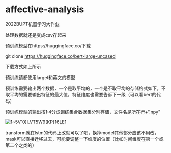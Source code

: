 # affective-analysis
2022BUPT机器学习大作业

处理数据就还是变成csv存起来


预训练模型在https://huggingface.co/下载

git clone https://huggingface.co/bert-large-uncased

下载方式如上所示

预训练请都使用larget和英文的模型

预训练需要输出两个数据，一个是取平均的，一个是不取平均的存储格式如下，不取平均的需要输出特征的最大值，特征维度也需要告诉下一级（可以看bert的代码）

预训练模型的输出按1:4分成训练集合数据集分别存储，文件名是所在行+“.npy”

![1~5V`0)I_VT5W9(KP}16LE1](https://user-images.githubusercontent.com/72617488/170818901-65fb4783-0c12-49a0-b726-cfc37d8eab40.png)

transform就在lstm的代码上改就可以了吧，换掉model其他部分应该不用改，mask可以直接迁移过去，可能要调整一下维度的位置（比如时间维度在第一个或第二个之类的）
